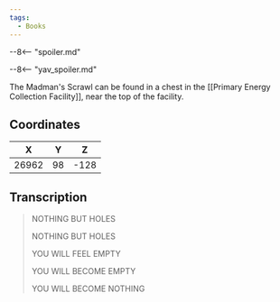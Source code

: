 ```yaml
---
tags:
  - Books
---
```


--8<-- "spoiler.md"

--8<-- "yav_spoiler.md"

The Madman's Scrawl can be found in a chest in the [[Primary Energy Collection Facility]], near the top of the facility.

## Coordinates
| **X** | **Y** | **Z** |
| :---: | :---: | :---: |
| 26962 |  98   | -128  |

## Transcription
> NOTHING BUT HOLES
>
> NOTHING BUT HOLES
>
> YOU WILL FEEL EMPTY
>
> YOU WILL BECOME EMPTY
>
> YOU WILL BECOME NOTHING
